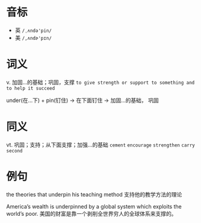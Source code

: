 # 音标

- 英 `/ˌʌndə'pin/`
- 美 `/,ʌndɚ'pɪn/`

# 词义

v. 加固…的基础；巩固，支撑
`to give strength or support to something and to help it succeed`



under(在…下) + pin(钉住) → 在下面钉住 → 加固…的基础， 巩固

# 同义

vt. 巩固；支持；从下面支撑；加强…的基础
`cement` `encourage` `strengthen` `carry` `second`

# 例句

the theories that underpin his teaching method
支持他的教学方法的理论

America’s wealth is underpinned by a global system which exploits the world’s poor.
美国的财富是靠一个剥削全世界穷人的全球体系来支撑的。


